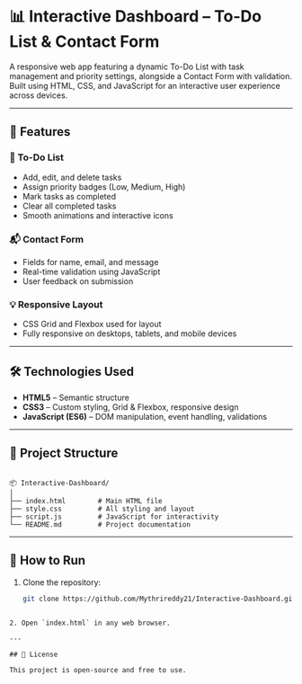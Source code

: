 # 📊 Interactive Dashboard – To-Do List & Contact Form

A responsive web app featuring a dynamic To-Do List with task management and priority settings, alongside a Contact Form with validation. Built using HTML, CSS, and JavaScript for an interactive user experience across devices.

---

## 🚀 Features

### 📝 To-Do List
- Add, edit, and delete tasks
- Assign priority badges (Low, Medium, High)
- Mark tasks as completed
- Clear all completed tasks
- Smooth animations and interactive icons

### 📬 Contact Form
- Fields for name, email, and message
- Real-time validation using JavaScript
- User feedback on submission

### 💡 Responsive Layout
- CSS Grid and Flexbox used for layout
- Fully responsive on desktops, tablets, and mobile devices

---

## 🛠 Technologies Used

- **HTML5** – Semantic structure
- **CSS3** – Custom styling, Grid & Flexbox, responsive design
- **JavaScript (ES6)** – DOM manipulation, event handling, validations

---

## 📁 Project Structure

```

📦 Interactive-Dashboard/
│
├── index.html        # Main HTML file
├── style.css         # All styling and layout
├── script.js         # JavaScript for interactivity
└── README.md         # Project documentation

````

---

## 📌 How to Run

1. Clone the repository:
   ```bash
   git clone https://github.com/Mythrireddy21/Interactive-Dashboard.git
````

2. Open `index.html` in any web browser.

---

## 📄 License

This project is open-source and free to use.

